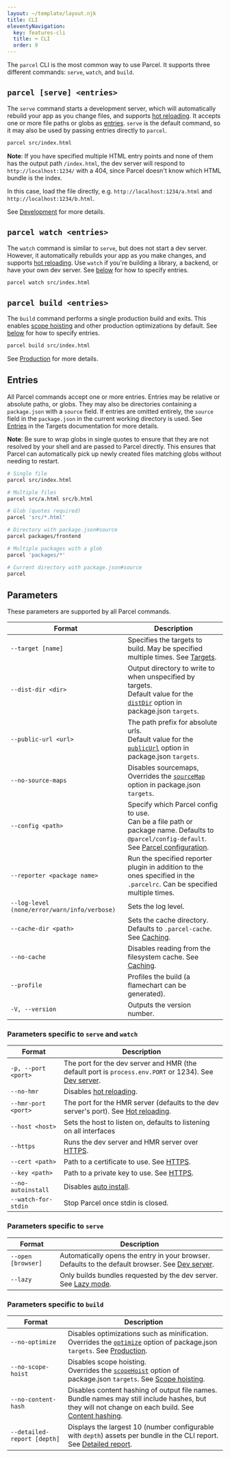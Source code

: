 ```yaml
---
layout: ~/template/layout.njk
title: CLI
eleventyNavigation:
  key: features-cli
  title: ⌨️ CLI
  order: 9
---
```


The `parcel` CLI is the most common way to use Parcel. It supports three different commands: `serve`, `watch`, and `build`.

## `parcel [serve] <entries>`

The `serve` command starts a development server, which will automatically rebuild your app as you change files, and supports [hot reloading](/features/development/#hot-reloading). It accepts one or more file paths or globs as [entries](#entries). `serve` is the default command, so it may also be used by passing entries directly to `parcel`.

```bash
parcel src/index.html
```

<warning>

**Note**: If you have specified multiple HTML entry points and none of them has the output path `/index.html`, the dev server will respond to `http://localhost:1234/` with a 404, since Parcel doesn't know which HTML bundle is the index.

In this case, load the file directly, e.g. `http://localhost:1234/a.html` and `http://localhost:1234/b.html`.

</warning>

See [Development](/features/development/) for more details.

## `parcel watch <entries>`

The `watch` command is similar to `serve`, but does not start a dev server. However, it automatically rebuilds your app as you make changes, and supports [hot reloading](/features/development/#hot-reloading). Use `watch` if you're building a library, a backend, or have your own dev server. See [below](#entries) for how to specify entries.

```bash
parcel watch src/index.html
```

## `parcel build <entries>`

The `build` command performs a single production build and exits. This enables [scope hoisting](/features/scope-hoisting) and other production optimizations by default. See [below](#entries) for how to specify entries.

```bash
parcel build src/index.html
```

See [Production](/features/production/) for more details.

## Entries

All Parcel commands accept one or more entries. Entries may be relative or absolute paths, or globs. They may also be directories containing a `package.json` with a `source` field. If entries are omitted entirely, the `source` field in the `package.json` in the current working directory is used. See [Entries](/features/targets/#entries) in the Targets documentation for more details.

<warning>

**Note**: Be sure to wrap globs in single quotes to ensure that they are not resolved by your shell and are passed to Parcel directly. This ensures that Parcel can automatically pick up newly created files matching globs without needing to restart.

</warning>

```bash
# Single file
parcel src/index.html

# Multiple files
parcel src/a.html src/b.html

# Glob (quotes required)
parcel 'src/*.html'

# Directory with package.json#source
parcel packages/frontend

# Multiple packages with a glob
parcel 'packages/*'

# Current directory with package.json#source
parcel
```

## Parameters

These parameters are supported by all Parcel commands.

| Format                                       | Description                                                                                                                                  |
| -------------------------------------------- | -------------------------------------------------------------------------------------------------------------------------------------------- |
| `--target [name]`                            | Specifies the targets to build. May be specified multiple times. See [Targets](/features/targets/). |
| `--dist-dir <dir>`                           | Output directory to write to when unspecified by targets. <br> Default value for the [`distDir`](/features/targets/#distdir) option in package.json `targets`. |
| `--public-url <url>`                         | The path prefix for absolute urls. <br> Default value for the [`publicUrl`](/features/targets/#publicurl) option in package.json `targets`.                     |
| `--no-source-maps`                           | Disables sourcemaps, <br> Overrides the [`sourceMap`](/features/targets/#sourcemap) option in package.json `targets`.                                          |
| `--config <path>`                            | Specify which Parcel config to use. <br> Can be a file path or package name. Defaults to `@parcel/config-default`. See [Parcel configuration](/features/plugins/). |
| `--reporter <package name>`                  | Run the specified reporter plugin in addition to the ones specified in the `.parcelrc`. Can be specified multiple times.                                |
| `--log-level (none/error/warn/info/verbose)` | Sets the log level.                                                                                                                           |
| `--cache-dir <path>`                         | Sets the cache directory. Defaults to `.parcel-cache`. See [Caching](/features/development/#caching).
| `--no-cache`                                 | Disables reading from the filesystem cache. See [Caching](/features/development/#caching).                                                                                                   |                                                                                        |
| `--profile`                                  | Profiles the build (a flamechart can be generated).                                                                                           |
| `-V, --version`                              | Outputs the version number.                                                                                                                   |

### Parameters specific to `serve` and `watch`

| Format              | Description                                                                           |
| ------------------- | ------------------------------------------------------------------------------------- |
| `-p, --port <port>` | The port for the dev server and HMR (the default port is `process.env.PORT` or 1234). See [Dev server](/features/development/#dev-server).  |
| `--no-hmr`          | Disables [hot reloading](/features/development/#hot-reloading).                       |
| `--hmr-port <port>` | The port for the HMR server (defaults to the dev server's port). See [Hot reloading](/features/development/#hot-reloading).                       |
| `--host <host>`     | Sets the host to listen on, defaults to listening on all interfaces                   |
| `--https`           | Runs the dev server and HMR server over [HTTPS](/features/development/#https).        |
| `--cert <path>`     | Path to a certificate to use. See [HTTPS](/features/development/#https).              |
| `--key <path>`      | Path to a private key to use. See [HTTPS](/features/development/#https).              |
| `--no-autoinstall`  | Disables [auto install](/features/development/#auto-install).                         |
| `--watch-for-stdin` | Stop Parcel once stdin is closed.                                                     |

### Parameters specific to `serve`

| Format             | Description                                                                    |
| ------------------ | ------------------------------------------------------------------------------ |
| `--open [browser]` | Automatically opens the entry in your browser. Defaults to the default browser. See [Dev server](/features/development/#dev-server). |
| `--lazy`           | Only builds bundles requested by the dev server. See [Lazy mode](/features/development/#lazy-mode). |

### Parameters specific to `build`

| Format                      | Description                                                                                                                                                  |
| --------------------------- | ------------------------------------------------------------------------------------------------------------------------------------------------------------ |
| `--no-optimize`             | Disables optimizations such as minification. <br> Overrides the [`optimize`](/features/targets/#optimize) option of package.json `targets`. See [Production](/features/production/).                 |
| `--no-scope-hoist`          | Disables scope hoisting. <br> Overrides the [`scopeHoist`](/features/targets/#scopehoist) option of package.json `targets`. See [Scope hoisting](/features/scope-hoisting/).      
| `--no-content-hash`         | Disables content hashing of output file names. <br> Bundle names may still include hashes, but they will not change on each build. See [Content hashing](/features/production/#content-hashing). |                                                  |
| `--detailed-report [depth]` | Displays the largest 10 (number configurable with `depth`) assets per bundle in the CLI report. See [Detailed report](/features/production/#detailed-report).                                                              |
